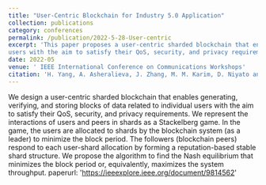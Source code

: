```yaml
---
title: "User-Centric Blockchain for Industry 5.0 Application"
collection: publications
category: conferences
permalink: /publication/2022-5-28-User-centric
excerpt: 'This paper proposes a user-centric sharded blockchain that enables generating, verifying, and storing blocks of data related to individual
users with the aim to satisfy their QoS, security, and privacy requirements.'
date: 2022-05
venue: ' IEEE International Conference on Communications Workshops'
citation: 'H. Yang, A. Asheralieva, J. Zhang, M. M. Karim, D. Niyato and K. A. Raza, &quot;User-Centric Blockchain for Industry 5.0 Applications,&quot; <i>2022 IEEE International Conference on Communications Workshops</i>, 2022, pp. 25-30.'
---
```


We design a user-centric sharded blockchain that enables generating, verifying, and storing blocks of data related to individual users with the aim to satisfy their QoS, security, and privacy requirements. We represent the interactions of users and peers in shards as a Stackelberg game. In the game, the users are allocated to shards by the blockchain system (as a leader) to minimize the block period. The followers (blockchain peers) respond to each user-shard allocation by forming a reputation-based stable shard structure. We propose the algorithm to find the Nash equilibrium that minimizes the block period or, equivalently, maximizes the system throughput. paperurl: 'https://ieeexplore.ieee.org/document/9814562'
